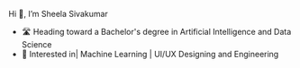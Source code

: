 Hi 👋,  I’m Sheela Sivakumar


- 🛣️ Heading toward a Bachelor's degree in Artificial Intelligence and Data Science 
- 👀 Interested in| Machine Learning | UI/UX Designing and Engineering


<!---
sheelasivakumar/sheelasivakumar is a ✨ special ✨ repository because its `README.md` (this file) appears on your GitHub profile.
You can click the Preview link to take a look at your changes.
--->
